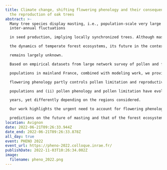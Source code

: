 ```yaml
---
title: Climate change, shifting flowering phenology and their consequences on
  the reproduction of oak trees
abstract: >-
  Many tree species display masting, i.e., population-scale very large
  inter-annual fluctuations

  in seed production, implying locally synchronized trees. Although masting plays a key role in

  the dynamics of temperate forest ecosystems, its future in the context of climate change

  remains largely unknown.

  Based on empirical datasets from large network survey of pollen and fruiting dynamics of oak

  populations in mainland France, combined with modeling work, we provide evidence that (i)

  flowering phenology partly controls pollen limitation and reproductive failure in oak tree

  populations and (ii) pollen phenology and pollen limitation have evolved over the last 30

  years, yet differently depending on the regions considered.

  Our work highlights the urgent need to account for flowering phenology in setting up accurate

  predictions on the future of masting and that of the forest ecosystem dynamics.
location: Avignon
date: 2022-06-21T09:26:33.944Z
date_end: 2022-06-21T09:26:33.878Z
all_day: true
event: PHENO 2022
event_url: https://pheno-2022.colloque.inrae.fr/
publishDate: 2022-11-03T10:26:34.002Z
image:
  filename: pheno_2022.png
---
```

